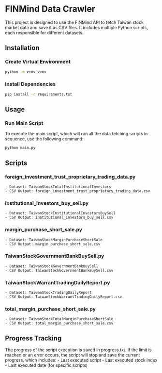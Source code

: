 # FINMind Data Crawler

This project is designed to use the FINMind API to fetch Taiwan stock market data and save it as CSV files. It includes multiple Python scripts, each responsible for different datasets.

## Installation

### Create Virtual Environment

```bash
python -m venv venv
```
### Install Dependencies
```bash
pip install -r requirements.txt
```
## Usage
### Run Main Script
To execute the main script, which will run all the data fetching scripts in sequence, use the following command:
```bash
python main.py
```
## Scripts
### foreign_investment_trust_proprietary_trading_data.py
    - Dataset: TaiwanStockTotalInstitutionalInvestors
    - CSV Output: foreign_investment_trust_proprietary_trading_data.csv
### institutional_investors_buy_sell.py
    - Dataset: TaiwanStockInstitutionalInvestorsBuySell
    - CSV Output: institutional_investors_buy_sell.csv
### margin_purchase_short_sale.py
    - Dataset: TaiwanStockMarginPurchaseShortSale
    - CSV Output: margin_purchase_short_sale.csv
### TaiwanStockGovernmentBankBuySell.py
    - Dataset: TaiwanStockGovernmentBankBuySell
    - CSV Output: TaiwanStockGovernmentBankBuySell.csv
### TaiwanStockWarrantTradingDailyReport.py
    - Dataset: TaiwanStockTradingDailyReport
    - CSV Output: TaiwanStockWarrantTradingDailyReport.csv
### total_margin_purchase_short_sale.py
    - Dataset: TaiwanStockTotalMarginPurchaseShortSale
    - CSV Output: total_margin_purchase_short_sale.csv
## Progress Tracking
The progress of the script execution is saved in progress.txt. If the limit is reached or an error occurs, the script will stop and save the current progress, which includes:
    - Last executed script
    - Last executed stock index
    - Last executed date (for specific scripts)
